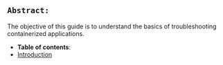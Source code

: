 ## **`Abstract:`**

The objective of this guide is to understand the basics of troubleshooting containerized applications.
-  **Table of contents**:
  - [Introduction](#introduction)